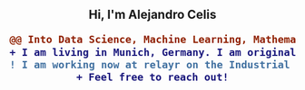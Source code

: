 <h2 align="center">Hi, I'm Alejandro Celis


```diff
@@ Into Data Science, Machine Learning, Mathematics and Physics @@
+ I am living in Munich, Germany. I am originally from Caracas, Venezuela.
! I am working now at relayr on the Industrial Internet of Things
+ Feel free to reach out!
```

